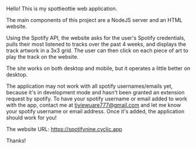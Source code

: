 Hello! This is my spottieottie web application.

The main components of this project are a NodeJS server and an HTML website. 


Using the Spotify API, the website asks for the user's Spotify credentials, pulls their most listened to tracks over the past 4 weeks, and displays the track artwork in a 3x3 grid. The user can then click on each piece of art to play the track on the website.

The site works on both desktop and mobile, but it operates a little better on desktop.

The application may not work with all spotify usernames/emails yet, because it's in development mode and hasn't been granted an extension request by spotify. To have your spotify username or email added to work with the app, contact me at tiyiewuare777@gmail.com and let me know your spotify username or email address. Once it's added, the application should work for you!

The website URL: https://spotifynine.cyclic.app

Thanks!